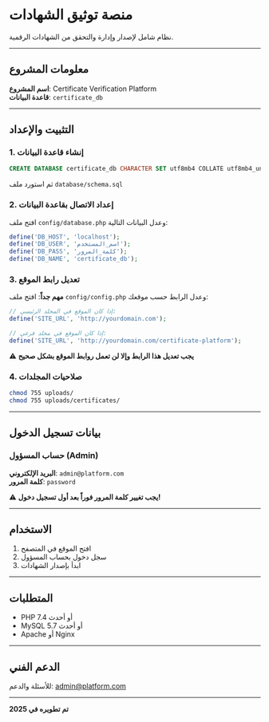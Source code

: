 # منصة توثيق الشهادات

نظام شامل لإصدار وإدارة والتحقق من الشهادات الرقمية.

---

## معلومات المشروع

**اسم المشروع**: Certificate Verification Platform  
**قاعدة البيانات**: `certificate_db`

---

## التثبيت والإعداد

### 1. إنشاء قاعدة البيانات

```sql
CREATE DATABASE certificate_db CHARACTER SET utf8mb4 COLLATE utf8mb4_unicode_ci;
```

ثم استورد ملف `database/schema.sql`

### 2. إعداد الاتصال بقاعدة البيانات

افتح ملف `config/database.php` وعدل البيانات التالية:

```php
define('DB_HOST', 'localhost');
define('DB_USER', 'اسم_المستخدم');
define('DB_PASS', 'كلمة_المرور');
define('DB_NAME', 'certificate_db');
```

### 3. تعديل رابط الموقع

**مهم جداً**: افتح ملف `config/config.php` وعدل الرابط حسب موقعك:

```php
// إذا كان الموقع في المجلد الرئيسي:
define('SITE_URL', 'http://yourdomain.com');

// إذا كان الموقع في مجلد فرعي:
define('SITE_URL', 'http://yourdomain.com/certificate-platform');
```

⚠️ **يجب تعديل هذا الرابط وإلا لن تعمل روابط الموقع بشكل صحيح**

### 4. صلاحيات المجلدات

```bash
chmod 755 uploads/
chmod 755 uploads/certificates/
```

---

## بيانات تسجيل الدخول

### حساب المسؤول (Admin)

**البريد الإلكتروني**: `admin@platform.com`  
**كلمة المرور**: `password`

⚠️ **يجب تغيير كلمة المرور فوراً بعد أول تسجيل دخول!**

---

## الاستخدام

1. افتح الموقع في المتصفح
2. سجل دخول بحساب المسؤول
3. ابدأ بإصدار الشهادات

---

## المتطلبات

- PHP 7.4 أو أحدث
- MySQL 5.7 أو أحدث
- Apache أو Nginx

---

## الدعم الفني

للأسئلة والدعم: admin@platform.com

---

**تم تطويره في 2025**
